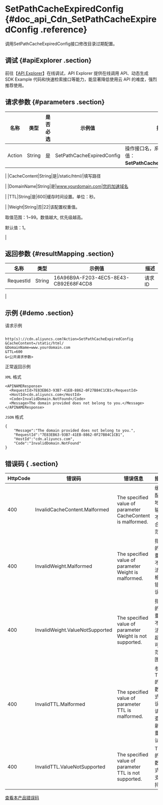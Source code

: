 # SetPathCacheExpiredConfig {#doc_api_Cdn_SetPathCacheExpiredConfig .reference}

调用SetPathCacheExpiredConfig接口修改目录过期配置。

## 调试 {#apiExplorer .section}

前往【[API Explorer](https://api.aliyun.com/#product=Cdn&api=SetPathCacheExpiredConfig)】在线调试，API Explorer 提供在线调用 API、动态生成 SDK Example 代码和快速检索接口等能力，能显著降低使用云 API 的难度，强烈推荐使用。

## 请求参数 {#parameters .section}

|名称|类型|是否必选|示例值|描述|
|--|--|----|---|--|
|Action|String|是|SetPathCacheExpiredConfig|操作接口名，系统规定参数。取值：**SetPathCacheExpiredConfig**。

 |
|CacheContent|String|是|/static/html/|填写路径

 |
|DomainName|String|是|www.yourdomain.com|您的加速域名

 |
|TTL|String|是|600|缓存时间设置。单位：秒。

 |
|Weight|String|否|22|该配置权重值。

 取值范围：1~99。数值越大, 优先级越高。

 默认值：1。

 |

## 返回参数 {#resultMapping .section}

|名称|类型|示例值|描述|
|--|--|---|--|
|RequestId|String|16A96B9A-F203-4EC5-8E43-CB92E68F4CD8|请求ID

 |

## 示例 {#demo .section}

请求示例

``` {#request_demo}

http(s)://cdn.aliyuncs.com?Action=SetPathCacheExpiredConfig
&CacheContent=/static/html/
&DomainName=www.yourdomain.com
&TTL=600
&<公共请求参数>

```

正常返回示例

`XML` 格式

``` {#xml_return_success_demo}
<APINAMEResponse>
  <RequestId>7E83EB63-93B7-41EB-8862-0F27B84C1CB1</RequestId>
  <HostId>cdn.aliyuncs.com</HostId>
  <Code>InvalidDomain.NotFound</Code>
  <Message>The domain provided does not belong to you.</Message>
</APINAMEResponse>

```

`JSON` 格式

``` {#json_return_success_demo}
{
	"Message":"The domain provided does not belong to you.",
	"RequestId":"7E83EB63-93B7-41EB-8862-0F27B84C1CB1",
	"HostId":"cdn.aliyuncs.com",
	"Code":"InvalidDomain.NotFound"
}
```

## 错误码 { .section}

|HttpCode|错误码|错误信息|描述|
|--------|---|----|--|
|400|InvalidCacheContent.Malformed|The specified value of parameter CacheContent is malformed.|缓存配置地址输入不符合规范。|
|400|InvalidWeight.Malformed|The specified value of parameter Weight is malformed.|指定的权重值不合法，格式错误。|
|400|InvalidWeight.ValueNotSupported|The specified value of parameter Weight is not supported.|指定的权重值不合法，超出可选范围。|
|400|InvalidTTL.Malformed|The specified value of parameter TTL is malformed.|参数TTL的参数格式错误，请检查更新后重试。|
|400|InvalidTTL.ValueNotSupported|The specified value of parameter TTL is not supported.|TTL的参数格式不支持。|

[查看本产品错误码](https://error-center.aliyun.com/status/product/Cdn)

